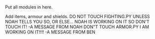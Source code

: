 Put all modules in here.

Add items, armour and shields.
DO NOT TOUCH FIGHTING.PY UNLESS NOAH TELLS YOU SO, OR ELSE... NOAH IS WORKING ON IT SO DON'T TOUCH IT! -A MESSAGE FROM NOAH
DON"T TOUCH ARMOR.PY I AM WORKING ON IT!!!! -A MESSAGE FROM BEN
